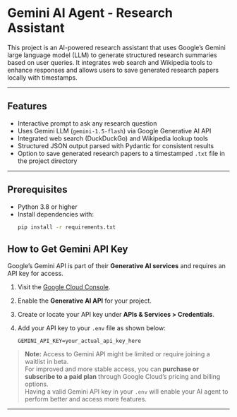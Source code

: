 # Gemini AI Agent - Research Assistant

This project is an AI-powered research assistant that uses Google’s Gemini large language model (LLM) to generate structured research summaries based on user queries. It integrates web search and Wikipedia tools to enhance responses and allows users to save generated research papers locally with timestamps.

---

## Features

- Interactive prompt to ask any research question
- Uses Gemini LLM (`gemini-1.5-flash`) via Google Generative AI API
- Integrated web search (DuckDuckGo) and Wikipedia lookup tools
- Structured JSON output parsed with Pydantic for consistent results
- Option to save generated research papers to a timestamped `.txt` file in the project directory

---

## Prerequisites

- Python 3.8 or higher
- Install dependencies with:
  ```bash
  pip install -r requirements.txt

## How to Get Gemini API Key

Google’s Gemini API is part of their **Generative AI services** and requires an API key for access.

1. Visit the [Google Cloud Console](https://console.cloud.google.com/).
2. Enable the **Generative AI API** for your project.
3. Create or locate your API key under **APIs & Services > Credentials**.
4. Add your API key to your `.env` file as shown below:

    ```
    GEMINI_API_KEY=your_actual_api_key_here
    ```

> **Note:** Access to Gemini API might be limited or require joining a waitlist in beta.  
> For improved and more stable access, you can **purchase or subscribe to a paid plan** through Google Cloud’s pricing and billing options.  
> Having a valid Gemini API key in your `.env` will enable your AI agent to perform better and access more features.

---

